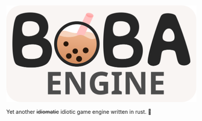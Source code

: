 ![boba logo](./readme_assets/boba_engine.svg)

Yet another ~~idiomatic~~ idiotic game engine written in rust. 🦀